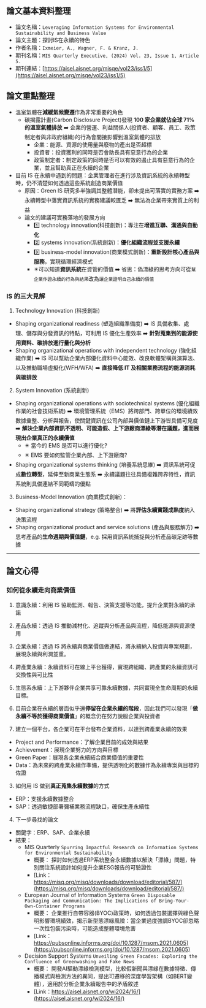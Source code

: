 ## 論文基本資料整理
- 論文名稱：`Leveraging Information Systems for Environmental Sustainability and Business Value`
- 論文主題：探討IS在永續的特色
- 作者名稱：`Ixmeier, A., Wagner, F. & Kranz, J.`
- 期刊名稱：`MIS Quarterly Executive, (2024) Vol. 23, Issue 1, Article 5.`
- 期刊連結：[https://aisel.aisnet.org/misqe/vol23/iss1/5](https://aisel.aisnet.org/misqe/vol23/iss1/5)

## 論文重點整理
- 溫室氣體在**減緩氣候變遷**作為非常重要的角色
  - 碳揭露計畫(Carbon Disclosure Project)發現 **100 家企業就佔全球 71% 的溫室氣體排放** ➡️ 企業的營運、利益關係人(投資者、顧客、員工、政策制定者與非政府組織)的行為會間接影響到溫室氣體的排放
    - 企業：能源、資源的使用量與廢物的產出是否超標
    - 投資者：投資獲利的同時是否會助長具有惡意行為的企業
    - 政策制定者：制定政策的同時是否可以有效的遏止具有惡意行為的企業，並且幫助真正在永續的企業
- 目前 IS 在永續中遇到的問題：企業管理者在進行涉及資訊系統的永續轉型時，仍不清楚如何透過這些系統創造商業價值
  - 原因：Green IS 研究多半強調其整體潛能，卻未提出可落實的實務方案 ➡️ 永續轉型中落實資訊系統的實務建議較匱乏 ➡️ 無法為企業帶來實質上的利益
  - 論文的建議可實務落地的發展方向 
    - 1️⃣ technology innovation(科技創新)：專注在**增進互聯、溝通與自動化**
    - 2️⃣ systems innovation(系統創新)：**優化組織流程並支援永續**
    - 3️⃣ business-model innovation(商業模式創新)：**重新設計核心產品與服務**，實現循環經濟模式
    - ✴️可以知道**資訊系統**在資管的價值 ➡️ 省思：偽漂綠的思考方向可從`幫企業作證永續的行為與結果`改為`讓企業證明自己永續的價值`
### IS 的三大見解
1. Technology Innovation (科技創新)
  - Shaping organizational readiness (塑造組織準備度) ➡️ IS 具備收集、處理、儲存與分發資訊的特點，可利用 IS 優化生產效率 ➡️ **針對蒐集到的能源使用資料、碳排放進行量化與分析**
  - Shaping organizational operations with independent technology (強化組織作業) ➡️ IS 可以幫助企業內部優化資料中心能效、改良軟體架構與演算法、以及推動職場虛擬化(WFH/WFA) ➡️ **直接降低 IT 及相關業務流程的能源消耗與碳排放**
2. System Innovation (系統創新)
  - Shaping organizational operations with sociotechnical systems (優化組織作業的社會技術系統) ➡️ 環境管理系統（EMS）將跨部門、跨單位的環境績效數據彙整、分析與報告，使關鍵資訊在公司內部與價值鏈上下游皆具備可見度 ➡️ **解決企業內部資訊不透明、可能造假、上下游廠商漂綠等潛在議題，進而展現出企業真正的永續價值**
    - ✴️ 當今的 EMS 是否可以進行優化?
    - ✴️ EMS 要如何監管企業內部、上下游廠商?
  - Shaping organizational systems thinking (培養系統思維) ➡️ 資訊系統可促成**數位轉型**，延伸至新商業生態系 ➡️ 永續議題往往具備複雜跨界特性，資訊系統則具備連結不同範疇的優點
3. Business-Model Innovation (商業模式創新)：
  - Shaping organizational strategy (策略整合) ➡️ 將**評估永續實踐成熟度**納入決策流程
  - Shaping organizational product and service solutions (產品與服務解方) ➡️ 思考產品的**生命週期與價值鏈**，e.g. 採用資訊系統捕捉與分析產品碳足跡等數據

---
## 論文心得

### 如何從永續走向商業價值
1. 意識永續：利用 IS 協助監測、報告、決策支援等功能，提升企業對永續的承諾
2. 產品永續：透過 IS 推動減材化、追蹤與分析產品與流程，降低能源與資源使用
3. 企業永續：透過 IS 將永續與商業價值做連結，將永續納入投資與專案規劃，展現永續與利潤並重。
4. 跨產業永續：永續資料可在線上平台獲得，實現跨組織、跨產業的永續資訊可交換性與可比性
5. 生態系永續：上下游夥伴企業共享可靠永續數據，共同實現全生命周期的永續目標。

1. 目前企業在永續的層面似乎還**停留在企業永續的階段**，因此我們可以發現「**做永續不等於獲得商業價值**」的概念仍在努力說服企業與投資者
2. 建立一個平台，各企業可在平台發布企業資料，以達到跨產業永續的效果
  - Project and Performance：了解企業目前的成效與結果
  - Achievement：展現企業努力的方向與目標
  - Green Paper：展現各企業永續結合商業價值的重要性
  - Data：為未來的跨產業永續作準備，提供透明化的數據作為永續專案與目標的佐證
3. 如何用 IS 做到**真正蒐集永續數據**的方式
  - ERP：支援永續數據整合
  - SAP：透過敏捷部署彌補業務流程缺口，確保生產永續性
4. 下一步尋找的論文
  - 關鍵字：ERP、SAP、企業永續
  - 結果：
    -  MIS Quarterly `Spurring Impactful Research on Information Systems for Environmental Sustainability`
        - 概要： 探討如何透過ERP系統整合永續數據以解決「漂綠」問題，特別關注系統設計如何提升企業ESG報告的可驗證性
        - [Link：https://misq.org/misq/downloads/download/editorial/587/](https://misq.org/misq/downloads/download/editorial/587/)
    -  European Journal of Information Systems `Green Disposable Packaging and Communication: The Implications of Bring-Your-Own-Container Programs`
        - 概要： 企業推行自帶容器(BYOC)政策時，如何透過包裝選擇與綠色聲明影響環境績效，揭示新型態漂綠風險：當企業過度強調BYOC卻忽略一次性包裝污染時，可能造成整體環境危害
        - [Link：https://pubsonline.informs.org/doi/10.1287/msom.2021.0605](https://pubsonline.informs.org/doi/10.1287/msom.2021.0605)
    -  Decision Support Systems `Unveiling Green Facades: Exploring the Confluence of Greenwashing and Fake News`
        - 概要： 開發AI驅動漂綠檢測模型，比較假新聞與漂綠在數據特徵、傳播模式與檢測方法的異同，提出可遷移的深度學習架構（如BERT變體），適用於分析企業永續報告中的矛盾敘述
        - [Link：https://aisel.aisnet.org/wi2024/16/](https://aisel.aisnet.org/wi2024/16/)
